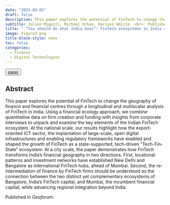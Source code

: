 ```yaml
---
date: "2023-03-03"
draft: false
description: This paper explores the potential of FinTech to change the geography of finance and financial centres through a longitudinal and multiscalar analysis of FinTech in India. Using a financial ecology approach and a mixed-method framework, we document Bangalore’s emergence as India’s FinTech capital and the rise of New Delhi, demonstrate how Mumbai and Bangalore structure India’s financial geography as complementary ecosystemsm, and conceptualize FinTech in India as a “Tech-Fin-State” ecosystem.
subtitle: Julien Migozzi, Michael Urban, Dariusz Wójcik  <br>  Published in *Geoforum*
title: " “You should do what India does”: FinTech ecosystems in India reshaping the geography of finance"
image: Figure3.png
title-block-style: none
toc: false
categories: 
  - Finance
  - Digital Technologies
---
```



<button type="button" class="btn btn-outline-success"><a href="https://doi.org/10.1016/j.geoforum.2023.103720">paper</a></button>

## Abstract

This paper explores the potential of FinTech to change the geography of finance and financial centres through a longitudinal and multiscalar analysis of FinTech in India. Using a financial ecology approach, we combine quantitative data on firm creation and funding with insights from corporate interviews to unpack and examine the key elements of the Indian FinTech ecosystem. At the national scale, our results highlight how the export-oriented ICT sector, the implantation of large-scale, open digital infrastructures and enabling regulatory frameworks have enabled and shaped the growth of FinTech as a state-supported, tech-driven “Tech-Fin-State” ecosystem. At a city scale, the paper demonstrates how FinTech transforms India’s financial geography in two directions. First, locational patterns and investment networks have established New Delhi and Bangalore as international FinTech hubs, ahead of Mumbai. Second, the re-intermediation of finance by FinTech firms should be understood as the connection between the two distinct yet complementary ecosystems of Bangalore, India’s FinTech capital, and Mumbai, the incumbent financial capital, while advancing regional integration beyond India.


Published in *Geoforum*.
